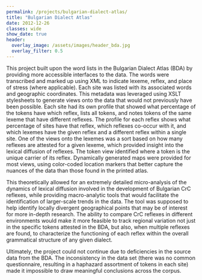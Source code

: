 ```yaml
---
permalink: /projects/bulgarian-dialect-atlas/
title: "Bulgarian Dialect Atlas"
date: 2012-12-26
classes: wide
show_date: true
header:
  overlay_image: /assets/images/header_bda.jpg
  overlay_filter: 0.5
---
```


This project built upon the word lists in the Bulgarian Dialect Atlas (BDA) by providing more accessible interfaces to the data. The words were transcribed and marked up using XML to indicate lexeme, reflex, and place of stress (where applicable). Each site was listed with its associated words and geographic coordinates. This metadata was leveraged using XSLT stylesheets to generate views onto the data that would not previously have been possible. Each site had its own profile that showed what percentage of the tokens have which reflex, lists all tokens, and notes tokens of the same lexeme that have different reflexes. The profile for each reflex shows what percentage of sites have that reflex, which reflexes co­-occur with it, and which lexemes have the given reflex and a different reflex within a single site. One of the views onto the lexemes was a sort based on how many reflexes are attested for a given lexeme, which provided insight into the lexical diffusion of reflexes. The token view identified where a token is the unique carrier of its reflex. Dynamically generated maps were provided for most views, using color­-coded location markers that better capture the nuances of the data than those found in the printed atlas.

This theoretically allowed for an extremely detailed micro-analysis of the dynamics of lexical diffusion involved in the development of Bulgarian CrC reflexes, while providing macro-analytic tools that would facilitate the identification of larger­-scale trends in the data. The tool was supposed to help identify locally divergent geographical points that may be of interest for more in­-depth research. The ability to compare CrC reflexes in different environments would make it more feasible to track regional variation not just in the specific tokens attested in the BDA, but also, when multiple reflexes are found, to characterize the functioning of each reflex within the overall grammatical structure of any given dialect.

Ultimately, the project could not continue due to deficiencies in the source data from the BDA. The inconsistency in the data set (there was no common questionnaire, resulting in a haphazard assortment of tokens in each site) made it impossible to draw meaningful conclusions across the corpus.